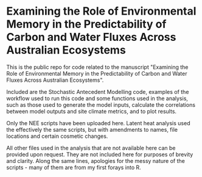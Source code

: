 # Examining the Role of Environmental Memory in the Predictability of Carbon and Water Fluxes Across Australian Ecosystems


This is the public repo for code related to the manuscript "Examining the Role of Environmental Memory in the Predictability of Carbon and Water Fluxes Across Australian Ecosystems".

Included are the Stochastic Antecedent Modelling code, examples of the workflow used to run this code and some functions used in the analysis, such as those used to generate the model inputs, calculate the correlations between model outputs and site climate metrics, and to plot results.

Only the NEE scripts have been uploaded here. Latent heat analysis used the effectively the same scripts, but with amendments to names, file locations and certain cosmetic changes.

All other files used in the analysis that are not available here can be provided upon request. They are not included here for purposes of brevity and clarity. Along the same lines, apologies for the messy nature of the scripts - many of them are from my first forays into R.
